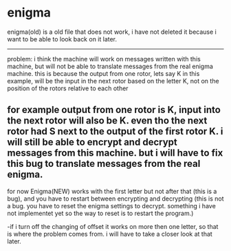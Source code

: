 # enigma

enigma(old) is a old file that does not work, i have not deleted it because i want to be able to look back on it later.

-------------
problem: i think the machine will work on messages written with this machine, but will not be able to translate messages from the real enigma machine.
this is because the output from one rotor, lets say K in this example, will be the input in the next rotor based on the letter K, not on the position of the rotors relative to each other

for example output from one rotor is K, input into the next rotor will also be K. even tho the next rotor had S next to the output of the first rotor K.
i will still be able to encrypt and decrypt messages from this machine. but i will have to fix this bug to translate messages from the real enigma.
-------------

for now Enigma(NEW) works with the first letter but not after that (this is a bug), and you have to restart between encrypting and decrypting (this is not a bug. you have to reset the enigma settings to decrypt. something i have not implementet yet so the way to reset is to restart the program.)

-if i turn off the changing of offset it works on more then one letter, so that is where the problem comes from. i will have to take a closer look at that later.